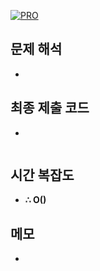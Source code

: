 [![PRO]][Link]

## 문제 해석

-

## 최종 제출 코드

-

```js

```

## 시간 복잡도

- **∴ O()**

## 메모

-

<!---------------------------------------------------------------------------->

[PRO]: https://github.com/GoSSaChin/algorithm-js/assets/107768516/67c43b52-bc3f-4571-a249-5519021afbb0
[Link]: https://school.programmers.co.kr/learn/courses/30/lessons/42746
